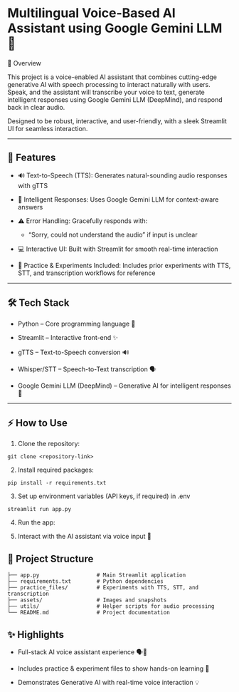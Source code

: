 # Multilingual Voice-Based AI Assistant using Google Gemini LLM 🤖

🌟 Overview

This project is a voice-enabled AI assistant that combines cutting-edge generative AI with speech processing to interact naturally with users. Speak, and the assistant will transcribe your voice to text, generate intelligent responses using Google Gemini LLM (DeepMind), and respond back in clear audio.

Designed to be robust, interactive, and user-friendly, with a sleek Streamlit UI for seamless interaction.

---

## 🚀 Features

* 🔊 Text-to-Speech (TTS): Generates natural-sounding audio responses with gTTS

* 🤖 Intelligent Responses: Uses Google Gemini LLM for context-aware answers

* ⚠️ Error Handling: Gracefully responds with:

    * “Sorry, could not understand the audio” if input is unclear

* 💻 Interactive UI: Built with Streamlit for smooth real-time interaction

* 📝 Practice & Experiments Included: Includes prior experiments with TTS, STT, and transcription workflows for reference

--- 

## 🛠️ Tech Stack

* Python – Core programming language 🐍

* Streamlit – Interactive front-end ✨

* gTTS – Text-to-Speech conversion 🔊

* Whisper/STT – Speech-to-Text transcription 🗣️

* Google Gemini LLM (DeepMind) – Generative AI for intelligent responses 🤖

---

## ⚡ How to Use
1. Clone the repository:
```
git clone <repository-link>
```
2. Install required packages:
```
pip install -r requirements.txt
```
3. Set up environment variables (API keys, if required) in .env
```
streamlit run app.py
```
4. Run the app:

   
5. Interact with the AI assistant via voice input 🎤

## 📁 Project Structure
```
├── app.py                  # Main Streamlit application
├── requirements.txt        # Python dependencies
├── practice_files/         # Experiments with TTS, STT, and transcription
├── assets/                 # Images and snapshots
├── utils/                  # Helper scripts for audio processing
└── README.md               # Project documentation
```

## ✨ Highlights
* Full-stack AI voice assistant experience 🗣️🤖

* Includes practice & experiment files to show hands-on learning 📝

* Demonstrates Generative AI with real-time voice interaction 💡


